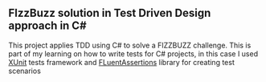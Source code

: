 ## FIzzBuzz solution in Test Driven Design approach in C#

This project applies TDD using C# to solve a FIZZBUZZ challenge.
This is part of my learning on how to write tests for C# projects, 
in this case I used [XUnit](https://xunit.net/) tests framework and [FLuentAssertions](https://fluentassertions.com/) library for creating test scenarios
